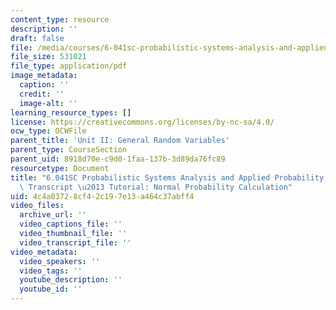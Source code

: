 ```yaml
---
content_type: resource
description: ''
draft: false
file: /media/courses/6-041sc-probabilistic-systems-analysis-and-applied-probability-fall-2013/4c4a03728cf42c197e13a464c37abff4_MIT6_041SCF13_Normal_Probability_Calculation_300k.pdf
file_size: 531021
file_type: application/pdf
image_metadata:
  caption: ''
  credit: ''
  image-alt: ''
learning_resource_types: []
license: https://creativecommons.org/licenses/by-nc-sa/4.0/
ocw_type: OCWFile
parent_title: 'Unit II: General Random Variables'
parent_type: CourseSection
parent_uid: 8918d70e-c9d0-1faa-137b-3d89da76fc89
resourcetype: Document
title: "6.041SC Probabilistic Systems Analysis and Applied Probability, Fall 2013\
  \ Transcript \u2013 Tutorial: Normal Probability Calculation"
uid: 4c4a0372-8cf4-2c19-7e13-a464c37abff4
video_files:
  archive_url: ''
  video_captions_file: ''
  video_thumbnail_file: ''
  video_transcript_file: ''
video_metadata:
  video_speakers: ''
  video_tags: ''
  youtube_description: ''
  youtube_id: ''
---
```

